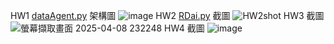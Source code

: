 HW1
[dataAgent.py](https://github.com/48856035/41271213/blob/main/dataAgent.py)
架構圖
![image](https://github.com/user-attachments/assets/f8e44e48-00f4-4342-94e8-737f92d9c0cd)
HW2
[RDai.py](https://github.com/48856035/41271213/blob/main/RDai.py)
截圖
![HW2shot](https://github.com/user-attachments/assets/dd3b4d9a-9321-4654-bfe9-2a00844a9c4e)
HW3
截圖
![螢幕擷取畫面 2025-04-08 232248](https://github.com/user-attachments/assets/e4403893-1d8f-4c00-91c9-cfeebc359f50)
HW4
截圖
![image](https://github.com/user-attachments/assets/3522669f-2624-42fa-9a40-b30c28dc59b0)





